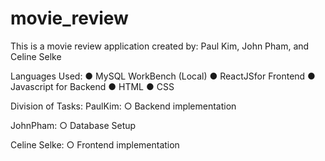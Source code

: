 # movie_review
This is a movie review application created by: Paul Kim, John Pham, and Celine Selke

Languages Used:
 ● MySQL WorkBench (Local)
 ● ReactJSfor Frontend
 ● Javascript for Backend
 ● HTML
 ● CSS

  Division of Tasks:
 PaulKim:
 ○ Backend implementation
 
 JohnPham:
 ○ Database Setup
 
 Celine Selke:
 ○ Frontend implementation
